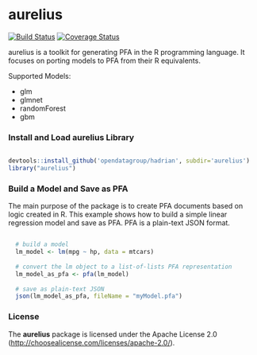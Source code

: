 <!-- README.md is generated from README.Rmd. Please edit that file -->
aurelius
========

[![Build Status](https://travis-ci.org/opendatagroup/hadrian/hadrian.png?branch=master)](https://travis-ci.org/opendatagroup/hadrian) [![Coverage Status](https://img.shields.io/codecov/c/github/opendatagroup/hadrian/master.svg)](https://codecov.io/github/opendatagroup/hadrian?branch=master)

aurelius is a toolkit for generating PFA in the R programming language. It focuses on porting models to PFA from their R equivalents.

Supported Models:

-   glm
-   glmnet
-   randomForest
-   gbm

### Install and Load aurelius Library

``` r

devtools::install_github('opendatagroup/hadrian', subdir='aurelius')
library("aurelius")
```

### Build a Model and Save as PFA

The main purpose of the package is to create PFA documents based on logic created in R. This example shows how to build a simple linear regression model and save as PFA. PFA is a plain-text JSON format.

``` r

  # build a model
  lm_model <- lm(mpg ~ hp, data = mtcars)
  
  # convert the lm object to a list-of-lists PFA representation
  lm_model_as_pfa <- pfa(lm_model)
  
  # save as plain-text JSON
  json(lm_model_as_pfa, fileName = "myModel.pfa")
```

### License

The **aurelius** package is licensed under the Apache License 2.0 (<http://choosealicense.com/licenses/apache-2.0/>).
